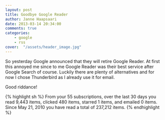 ```yaml
---
layout: post
title: Goodbye Google Reader
author: Janne Haapsaari
date: 2013-03-14 20:34:00
comments: true
categories:
    - google
    - rss
cover:  "/assets/header_image.jpg"
---
```


So yesterday Google announced that they will retire Google Reader. At first
this annoyed me since to me Google Reader was their best service after Google
Search of course. Luckily there are plenty of alternatives and for now I chose
Thunderbird as I already use it for email.

Good riddance!

{% highlight sh %}
From your 55 subscriptions, over the last 30 days you read 9,443 items, clicked 480 items, starred 1 items, and emailed 0 items. Since May 21, 2010 you have read a total of 237,212 items.
{% endhighlight %}
